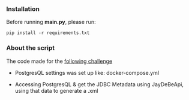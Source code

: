 ### Installation

Before running **main.py**, please run:

```
pip install -r requirements.txt
```

### About the script

The code made for the [following challenge](https://challenge-db-230104224.rapiddweller.com)

- PostgresQL settings was set up like: docker-compose.yml

- Accessing PostgresQL & get the JDBC Metadata using JayDeBeApi, using that data to generate a .xml
